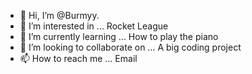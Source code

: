 - 👋 Hi, I’m @Burmyy.
- 👀 I’m interested in ... Rocket League
- 🌱 I’m currently learning ... How to play the piano
- 💞️ I’m looking to collaborate on ... A big coding project
- 📫 How to reach me ... Email

<!---
BurmyyA/BurmyyA is a ✨ special ✨ repository because its `README.md` (this file) appears on your GitHub profile.
You can click the Preview link to take a look at your changes.
--->

